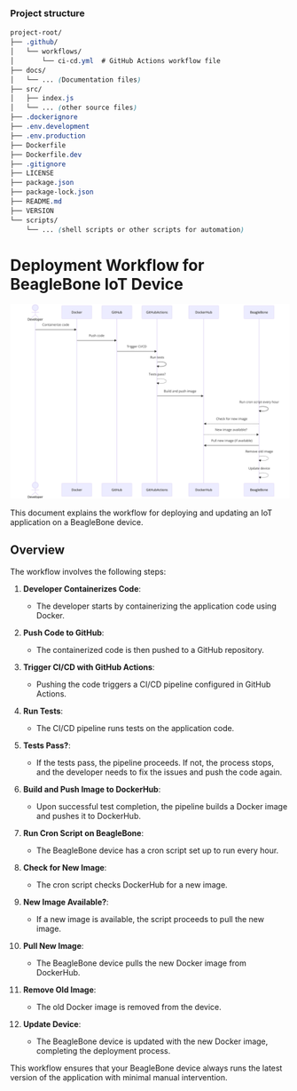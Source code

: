 ### Project structure

```scss
project-root/
├── .github/
│   └── workflows/
│       └── ci-cd.yml  # GitHub Actions workflow file
├── docs/
│   └── ... (Documentation files)
├── src/
│   ├── index.js
│   └── ... (other source files)
├── .dockerignore
├── .env.development
├── .env.production
├── Dockerfile
├── Dockerfile.dev
├── .gitignore
├── LICENSE
├── package.json
├── package-lock.json
├── README.md
├── VERSION
└── scripts/
    └── ... (shell scripts or other scripts for automation)

```

# Deployment Workflow for BeagleBone IoT Device

![Workflow Diagram](images/diagram.png)

This document explains the workflow for deploying and updating an IoT application on a BeagleBone device.

## Overview

The workflow involves the following steps:

1. **Developer Containerizes Code**:

   - The developer starts by containerizing the application code using Docker.

2. **Push Code to GitHub**:

   - The containerized code is then pushed to a GitHub repository.

3. **Trigger CI/CD with GitHub Actions**:

   - Pushing the code triggers a CI/CD pipeline configured in GitHub Actions.

4. **Run Tests**:

   - The CI/CD pipeline runs tests on the application code.

5. **Tests Pass?**:

   - If the tests pass, the pipeline proceeds. If not, the process stops, and the developer needs to fix the issues and push the code again.

6. **Build and Push Image to DockerHub**:

   - Upon successful test completion, the pipeline builds a Docker image and pushes it to DockerHub.

7. **Run Cron Script on BeagleBone**:

   - The BeagleBone device has a cron script set up to run every hour.

8. **Check for New Image**:

   - The cron script checks DockerHub for a new image.

9. **New Image Available?**:

   - If a new image is available, the script proceeds to pull the new image.

10. **Pull New Image**:

    - The BeagleBone device pulls the new Docker image from DockerHub.

11. **Remove Old Image**:

    - The old Docker image is removed from the device.

12. **Update Device**:
    - The BeagleBone device is updated with the new Docker image, completing the deployment process.

This workflow ensures that your BeagleBone device always runs the latest version of the application with minimal manual intervention.

